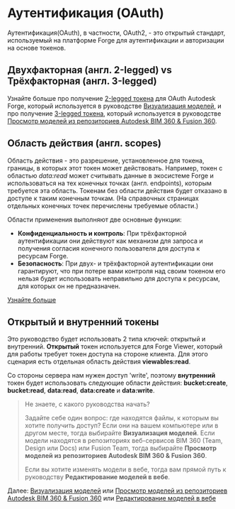 # Аутентификация (OAuth)

Аутентификация(OAuth), в частности, OAuth2, - это открытый стандарт, используемый на платформе Forge для аутентификации и авторизации на основе токенов. 
## Двухфакторная (англ. 2-legged) vs Трёхфакторная (англ. 3-legged)

Узнайте больше про получение [2-legged токена](https://developer.autodesk.com/en/docs/oauth/v2/tutorials/get-2-legged-token/) для OAuth Autodesk Forge, который используется в руководстве [Визуализация моделей](tutorials/viewmodels), и про получение [3-legged токена](https://developer.autodesk.com/en/docs/oauth/v2/tutorials/get-3-legged-token/), который используется в руководстве [Просмотр моделей из репозиториев Autodesk BIM 360 & Fusion 360](tutorials/viewhubmodels).

## Область действия (англ. scopes)

Область действия - это разрешение, установленное для токена, границы, в которых этот токен может действовать. Например, токен с областью  _data:read_ может считывать данные в экосистеме Forge и использоваться на тех конечных точках (англ. endpoints), которым требуется эта область. Токенам без области действия будет отказано в доступе к таким конечным точкам. (На справочных страницах отдельных конечных точек перечислены требуемые области.)

Области применения выполняют две основные функции:

- **Конфиденциальность и контроль**: При трёхфакторной аутентификации они действуют как механизм для запроса и получения согласия конечного пользователя для доступа к ресурсам Forge. 
- **Безопасность**: При двух- и трёхфакторной аутентификации они гарантируют, что при потере вами контроля над своим токеном его нельзя будет использовать неправильно для доступа к ресурсам, для которых он не предназначен.

[Узнайте больше](https://developer.autodesk.com/en/docs/oauth/v2/overview/scopes/)

## Открытый и внутренний токены 

Это руководство будет использовать 2 типа ключей: открытый и внутренний. **Открытый** токен используется для Forge Viewer, который для работы требует токен доступа на стороне клиента. Для этого сценария есть отдельная область действия **viewables:read**. 

Со стороны сервера нам нужен доступ 'write', поэтому **внутренний** токен будет использовать следующие области действия: **bucket:create**, **bucket:read**, **data:read**, **data:create** и **data:write**.

> Не знаете, с какого руководства начать?
> 
> Задайте себе один вопрос: где находятся файлы, к которым вы хотите получить доступ?
> Если они на вашем компьютере или в другом месте, тогда выбирайте **Визуализация моделей**. Если модели находятся в репозиториях веб-сервисов BIM 360 (Team, Design или Docs) или Fusion Team, тогда выбирайте **Просмотр моделей из репозиториев Autodesk BIM 360 & Fusion 360**.
>
> Если вы хотите изменять модели в вебе, тогда вам прямой путь к руководству **Редактирование моделей в вебе**.

Далее: [Визуализация моделей](tutorials/viewmodels) или [Просмотр моделей из репозиториев Autodesk BIM 360 & Fusion 360](tutorials/viewhubmodels) или [Редактирование моделей в вебе](tutorials/modifymodels)

